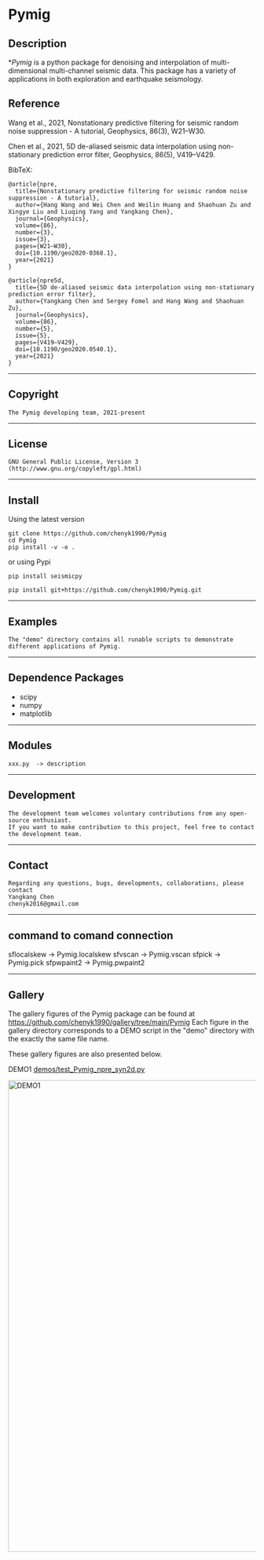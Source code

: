 **Pymig**
======

## Description

**Pymig* is a python package for denoising and interpolation of multi-dimensional multi-channel seismic data. This package has a variety of applications in both exploration and earthquake seismology.

## Reference
Wang et al., 2021, Nonstationary predictive filtering for seismic random noise suppression - A tutorial, Geophysics, 86(3), W21–W30. 

Chen et al., 2021, 5D de-aliased seismic data interpolation using non-stationary prediction error filter, Geophysics, 86(5), V419–V429.

BibTeX:

	@article{npre,
	  title={Nonstationary predictive filtering for seismic random noise suppression - A tutorial},
	  author={Hang Wang and Wei Chen and Weilin Huang and Shaohuan Zu and Xingye Liu and Liuqing Yang and Yangkang Chen},
	  journal={Geophysics},
	  volume={86},
	  number={3},
	  issue={3},
	  pages={W21–W30},
	  doi={10.1190/geo2020-0368.1},
	  year={2021}
	}

	@article{npre5d,
	  title={5D de-aliased seismic data interpolation using non-stationary prediction error filter},
	  author={Yangkang Chen and Sergey Fomel and Hang Wang and Shaohuan Zu},
	  journal={Geophysics},
	  volume={86},
	  number={5},
	  issue={5},
	  pages={V419–V429},
	  doi={10.1190/geo2020.0540.1},
	  year={2021}
	}

-----------
## Copyright
    The Pymig developing team, 2021-present
-----------

## License
    GNU General Public License, Version 3
    (http://www.gnu.org/copyleft/gpl.html)   

-----------

## Install
Using the latest version

    git clone https://github.com/chenyk1990/Pymig
    cd Pymig
    pip install -v -e .
or using Pypi

    pip install seismicpy
    
    pip install git+https://github.com/chenyk1990/Pymig.git

-----------
## Examples
    The "demo" directory contains all runable scripts to demonstrate different applications of Pymig. 

-----------
## Dependence Packages
* scipy 
* numpy 
* matplotlib

-----------
## Modules
    xxx.py  -> description
    
-----------
## Development
    The development team welcomes voluntary contributions from any open-source enthusiast. 
    If you want to make contribution to this project, feel free to contact the development team. 

-----------
## Contact
    Regarding any questions, bugs, developments, collaborations, please contact  
    Yangkang Chen
    chenyk2016@gmail.com

-----------
## command to comand connection

sflocalskew -> Pymig.localskew
sfvscan -> Pymig.vscan
sfpick -> Pymig.pick
sfpwpaint2 -> Pymig.pwpaint2


-----------
## Gallery
The gallery figures of the Pymig package can be found at
    https://github.com/chenyk1990/gallery/tree/main/Pymig
Each figure in the gallery directory corresponds to a DEMO script in the "demo" directory with the exactly the same file name.

These gallery figures are also presented below. 

DEMO1 
[demos/test_Pymig_npre_syn2d.py](https://github.com/chenyk1990/Pymig/tree/main/demos/test_Pymig_npre_syn2d.py)

<img src='https://github.com/chenyk1990/gallery/blob/main/pynpre/test_pynpre_syn2d.png' alt='DEMO1' width=960/>


